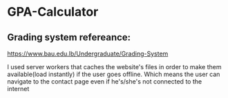 # GPA-Calculator
<h2> Grading system refereance: </h2>

https://www.bau.edu.lb/Undergraduate/Grading-System


I used server workers that caches the website's files in order to make them available(load instantly) if the user goes offline. Which means the user can navigate to the contact page even if he's/she's not connected to the internet
